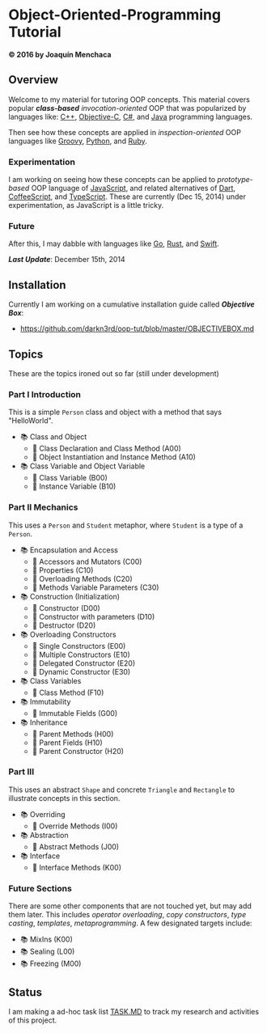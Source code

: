 # Object-Oriented-Programming Tutorial
**© 2016 by Joaquín Menchaca**

## Overview

Welcome to my material for tutoring OOP concepts.  This material covers popular ***class-based*** *invocation-oriented* OOP that was popularized by languages like: [C++](http://en.cppreference.com/), [Objective-C](https://developer.apple.com/library/mac/documentation/Cocoa/Conceptual/ProgrammingWithObjectiveC/Introduction/Introduction.html),  [C#](http://msdn.microsoft.com/en-us/vstudio/hh341490.aspx), and [Java](https://www.oracle.com/java/index.html) programming languages.  

Then see how these concepts are applied in *inspection-oriented* OOP languages like [Groovy](http://groovy.codehaus.org/), [Python](https://www.python.org/), and [Ruby](https://www.ruby-lang.org/en/).

### Experimentation

I am working on seeing how these concepts can be applied to *prototype-based* OOP language of [JavaScript](http://en.wikipedia.org/wiki/JavaScript), and related alternatives of [Dart](https://www.dartlang.org/tools/sdk/), [CoffeeScript](http://coffeescript.org/), and [TypeScript](http://www.typescriptlang.org/). These are currently (Dec 15, 2014) under experimentation, as JavaScript is a little tricky.

### Future

After this, I may dabble with languages like [Go](https://golang.org/),  [Rust](http://www.rust-lang.org/), and [Swift](https://developer.apple.com/library/mac/documentation/Swift/Conceptual/Swift_Programming_Language/index.html).

***Last Update***: December 15th, 2014

## Installation

Currently I am working on a cumulative installation guide called ***Objective Box***:

* https://github.com/darkn3rd/oop-tut/blob/master/OBJECTIVEBOX.md

## Topics

These are the topics ironed out so far (still under development)

### Part I  Introduction

This is a simple `Person` class and object with a method that says "HelloWorld".

* :books: Class and Object
  * :green_book: Class Declaration and Class Method (A00)
  * :green_book: Object Instantiation and Instance Method (A10)
* :books: Class Variable and Object Variable
  * :green_book: Class Variable (B00)
  * :green_book: Instance Variable (B10)  

### Part II Mechanics

This uses a `Person` and `Student` metaphor, where `Student` is a type of a `Person`.

* :books: Encapsulation and Access
  * :green_book: Accessors and Mutators (C00)
  * :green_book: Properties (C10)
  * :green_book: Overloading Methods (C20)
  * :green_book: Methods Variable Parameters (C30)
* :books: Construction (Initialization)
   * :green_book: Constructor (D00)
   * :green_book: Constructor with parameters (D10)
   * :green_book: Destructor (D20)
* :books: Overloading Constructors
  * :green_book: Single Constructors (E00)
   * :green_book: Multiple Constructors (E10)
   * :green_book: Delegated Constructor (E20)
   * :green_book: Dynamic Constructor (E30)
* :books: Class Variables
   * :green_book: Class Method (F10)
* :books: Immutability
   * :green_book: Immutable Fields (G00)
* :books: Inheritance
  * :green_book: Parent Methods (H00)
  * :green_book: Parent Fields (H10)
  * :green_book: Parent Constructor (H20)

### Part III

This uses an abstract `Shape` and concrete `Triangle` and `Rectangle` to illustrate concepts in this section.

* :books: Overriding
  * :green_book: Override Methods (I00)
* :books: Abstraction
  * :green_book: Abstract Methods (J00)
* :books: Interface
  * :green_book: Interface Methods (K00)


### Future Sections

There are some other components that are not touched yet, but may add them later.  This includes *operator overloading*, *copy constructors*, *type casting*, *templates*, *metaprogramming*.  A few designated targets include:

* :books: MixIns (K00)
* :books: Sealing (L00)
* :books: Freezing (M00)

## Status

I am making a ad-hoc task list [TASK.MD](TASKS.MD) to track my research and activities of this project.
